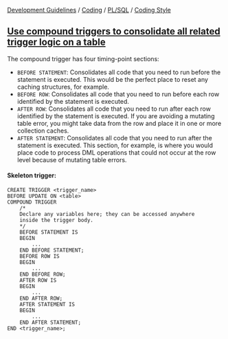 [Development Guidelines](../../../../README.md) / [Coding](../../../../README.md#coding) / [PL/SQL](../../../../README.md#coding_pl_sql) / [Coding Style](../../../../doc/coding/pl_sql/coding_style.md)

## [Use compound triggers to consolidate all related trigger logic on a table](../../../../doc/coding/pl_sql/coding_style.md#CompoundTrigger)

The compound trigger has four timing-point sections:

- `BEFORE STATEMENT`: Consolidates all code that you need to run before the statement is executed. This would be the perfect place to reset any caching structures, for example.
- `BEFORE ROW`: Consolidates all code that you need to run before each row identified by the statement is executed.
- `AFTER ROW`: Consolidates all code that you need to run after each row identified by the statement is executed. If you are avoiding a mutating table error, you might take data from the row and place it in one or more collection caches.
- `AFTER STATEMENT`: Consolidates all code that you need to run after the statement is executed. This section, for example, is where you would place code to process DML operations that could not occur at the row level because of mutating table errors.

#### Skeleton trigger:

```PLSQL
CREATE TRIGGER <trigger_name>
BEFORE UPDATE ON <table>
COMPOUND TRIGGER
    /*
    Declare any variables here; they can be accessed anywhere
    inside the trigger body.
    */
    BEFORE STATEMENT IS
    BEGIN
        ...
    END BEFORE STATEMENT;
    BEFORE ROW IS
    BEGIN
        ...
    END BEFORE ROW;
    AFTER ROW IS
    BEGIN
        ...
    END AFTER ROW;
    AFTER STATEMENT IS
    BEGIN
        ...
    END AFTER STATEMENT;
END <trigger_name>;
```
